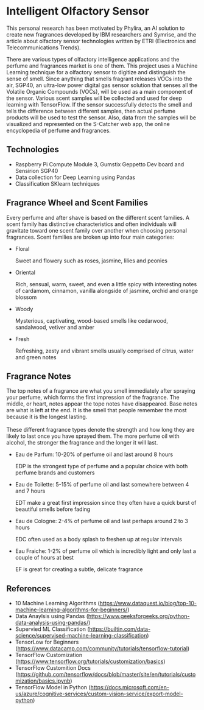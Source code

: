 # Intelligent Olfactory Sensor

This personal research has been motivated by Phylira, an AI solution to create new fragrances developed by IBM researchers and Symrise, and the article about olfactory sensor technologies written by ETRI (Electronics and Telecommunications Trends).

There are various types of olfactory intelligence applications and the perfume and fragrances market is one of them. This project uses a Machine Learning technique for a olfactory sensor to digitize and distinguish the sense of smell. Since anything that smells fragrant releases VOCs into the air, SGP40, an ultra-low power digital gas sensor solution that senses all the Volatile Organic Compounds (VOCs), will be used as a main component of the sensor. Various scent samples will be collected and used for deep learning with TensorFlow. If the sensor successfully detects the smell and tells the difference between different samples, then actual perfume products will be used to test the sensor. Also, data from the samples will be visualized and represented on the S-Catcher web app, the online encyclopedia of perfume and fragrances.

## Technologies
- Raspberry Pi Compute Module 3, Gumstix Geppetto Dev board and Sensirion SGP40
- Data collection for Deep Learning using Pandas
- Classification SKlearn techniques

## Fragrance Wheel and Scent Families
Every perfume and after shave is based on the different scent families. A scent family has distinctive characteristics and often individuals will gravitate toward one scent family over another when choosing personal fragrances. Scent families are broken up into four main categories:

- Floral

    Sweet and flowery such as roses, jasmine, lilies and peonies
- Oriental

    Rich, sensual, warm, sweet, and even a little spicy with interesting notes of cardamom, cinnamon, vanilla alongside of jasmine, orchid and orange blossom
- Woody

    Mysterious, captivating, wood-based smells like cedarwood, sandalwood, vetiver and amber
- Fresh

    Refreshing, zesty and vibrant smells usually comprised of citrus, water and green notes

## Fragrance Notes
The top notes of a fragrance are what you smell immediately after spraying your perfume, which forms the first impression of the fragrance. The middle, or heart, notes appear the tope notes have disappeared. Base notes are what is left at the end. It is the smell that people remember the most because it is the longest lasting. <br></br>
These different fragrance types denote the strength and how long they are likely to last once you have sprayed them. The more perfume oil with alcohol, the stronger the fragrance and the longer it will last.

- Eau de Parfum: 10-20% of perfume oil and last around 8 hours

    EDP is the strongest type of perfume and a popular choice with both perfume brands and customers
- Eau de Toilette: 5-15% of perfume oil and last somewhere between 4 and 7 hours

    EDT make a great first impression since they often have a quick burst of beautiful smells before fading
- Eau de Cologne: 2-4% of perfume oil and last perhaps around 2 to 3 hours
    
    EDC often used as a body splash to freshen up at regular intervals
- Eau Fraiche: 1-2% of perfume oil which is incredibly light and only last a couple of hours at best

    EF is great for creating a subtle, delicate fragrance


## References
- 10 Machine Learning Algorithms (https://www.dataquest.io/blog/top-10-machine-learning-algorithms-for-beginners/)
- Data Anaylsis using Pandas (https://www.geeksforgeeks.org/python-data-analysis-using-pandas/)
- Supervied ML Classification (https://builtin.com/data-science/supervised-machine-learning-classification)
- TensorLow for Beginners (https://www.datacamp.com/community/tutorials/tensorflow-tutorial)
- TensorFlow Customization (https://www.tensorflow.org/tutorials/customization/basics)
- TensorFlow Customition Docs (https://github.com/tensorflow/docs/blob/master/site/en/tutorials/customization/basics.ipynb)
- TensorFlow Model in Python (https://docs.microsoft.com/en-us/azure/cognitive-services/custom-vision-service/export-model-python)
